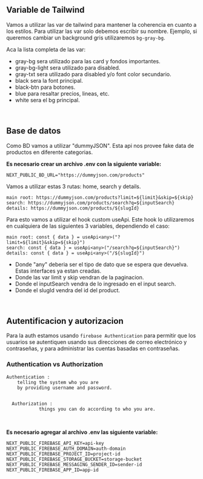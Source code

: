 ## Variable de Tailwind

Vamos a utilizar las var de tailwind para mantener la coherencia en cuanto a los estilos. Para utilizar las var solo debemos escribir su nombre. Ejemplo, si queremos cambiar un background gris utilizaremos `bg-gray-bg`.

Aca la lista completa de las var:

* gray-bg sera utilizado para las card y fondos importantes.
* gray-bg-light sera utilizado para disabled.
* gray-txt sera utilizado para disabled y/o font color secundario.
* black sera la font principal.
* black-btn para botones.
* blue para resaltar precios, lineas, etc.
* white sera el bg principal.

<br>

## Base de datos

Como BD vamos a utilizar "dummyJSON". Esta api nos provee fake data de productos en diferente categorias.

__Es necesario crear un archivo .env con la siguiente variable:__
```
NEXT_PUBLIC_BD_URL="https://dummyjson.com/products"
```

Vamos a utilizar estas 3 rutas: home, search y details.
```
main root: https://dummyjson.com/products?limit=${limit}&skip=${skip}
search: https://dummyjson.com/products/search?q=${inputSearch}
details: https://dummyjson.com/products/${slugId}
```

Para esto vamos a utilizar el hook custom useApi. Este hook lo utilizaremos en cualquiera de las siguientes 3 variables, dependiendo el caso:
```
main root: const { data } = useApi<any>("?limit=${limit}&skip=${skip}")
search: const { data } = useApi<any>("/search?q=${inputSearch}")
details: const { data } = useApi<any>("/${slugId}")
```
- Donde "any" deberia ser el tipo de dato que se espera que devuelva. Estas interfaces ya estan creadas.
- Donde las var limit y skip vendran de la paginacion.
- Donde el inputSearch vendra de lo ingresado en el input search.
- Donde el slugId vendra del id del product.

<br>

## Autentificacion y autorizacion

Para la auth estamos usando `firebase Authentication` para permitir que los usuarios se autentiquen usando sus direcciones de correo electrónico y contraseñas, y para administrar las cuentas basadas en contraseñas.

### Authentication vs Authorization
    Authentication : 
        telling the system who you are 
	    by providing username and password.


	  Authorization : 
				things you can do according to who you are.

<br>

__Es necesario agregar al archivo .env las siguiente variable:__
```
NEXT_PUBLIC_FIREBASE_API_KEY=api-key
NEXT_PUBLIC_FIREBASE_AUTH_DOMAIN=auth-domain
NEXT_PUBLIC_FIREBASE_PROJECT_ID=project-id
NEXT_PUBLIC_FIREBASE_STORAGE_BUCKET=storage-bucket
NEXT_PUBLIC_FIREBASE_MESSAGING_SENDER_ID=sender-id
NEXT_PUBLIC_FIREBASE_APP_ID=app-id
```